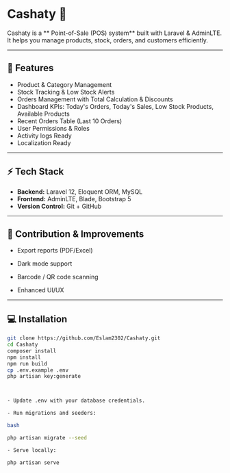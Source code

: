 # Cashaty 🛒

Cashaty is a ** Point-of-Sale (POS) system** built with Laravel & AdminLTE.  
It helps you manage products, stock, orders, and customers efficiently. 

---

## 🚀 Features

- Product & Category Management  
- Stock Tracking & Low Stock Alerts  
- Orders Management with Total Calculation & Discounts  
- Dashboard KPIs: Today's Orders, Today's Sales, Low Stock Products, Available Products  
- Recent Orders Table (Last 10 Orders)  
- User Permissions & Roles  
- Activity logs Ready  
- Localization Ready

---

## ⚡ Tech Stack

- **Backend:** Laravel 12, Eloquent ORM, MySQL  
- **Frontend:** AdminLTE, Blade, Bootstrap 5  
- **Version Control:** Git + GitHub

---

## 🌟 Contribution & Improvements

- Export reports (PDF/Excel)

- Dark mode support

- Barcode / QR code scanning

- Enhanced UI/UX

---


## 💻 Installation

```bash
git clone https://github.com/Eslam2302/Cashaty.git
cd Cashaty
composer install
npm install
npm run build
cp .env.example .env
php artisan key:generate



- Update .env with your database credentials.

- Run migrations and seeders:

bash

php artisan migrate --seed

- Serve locally:

php artisan serve
